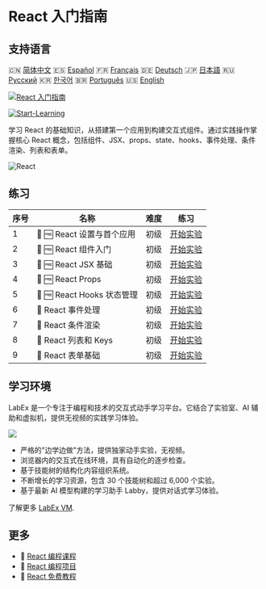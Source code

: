 # React 入门指南

## 支持语言

🇨🇳 [简体中文](README_zh.md) 🇪🇸 [Español](README_es.md) 🇫🇷 [Français](README_fr.md) 🇩🇪 [Deutsch](README_de.md) 🇯🇵 [日本語](README_ja.md) 🇷🇺 [Русский](README_ru.md) 🇰🇷 [한국어](README_ko.md) 🇧🇷 [Português](README_pt.md) 🇺🇸 [English](README.md) 

[![React 入门指南](https://cover-creator.labex.io/react-for-beginners.png?lang=zh)](https://labex.io/zh/courses/react-for-beginners)

[![Start-Learning](https://img.shields.io/badge/Start-Learning-whitesmoke?style=for-the-badge)](https://labex.io/zh/courses/react-for-beginners)

学习 React 的基础知识，从搭建第一个应用到构建交互式组件。通过实践操作掌握核心 React 概念，包括组件、JSX、props、state、hooks、事件处理、条件渲染、列表和表单。

![React](https://img.shields.io/badge/React-whitesmoke?style=for-the-badge&logo=react)


## 练习

|   序号 | 名称                       | 难度   | 练习                                                                                                            |
|--------|----------------------------|--------|-----------------------------------------------------------------------------------------------------------------|
|      1 | 📖 🆓 React 设置与首个应用 | 初级   | <a target='_blank' href='https://labex.io/zh/tutorials/react-react-setup-and-first-app-598881'>开始实验</a>     |
|      2 | 📖 🆓 React 组件入门       | 初级   | <a target='_blank' href='https://labex.io/zh/tutorials/react-react-components-introduction-601735'>开始实验</a> |
|      3 | 📖 🆓 React JSX 基础       | 初级   | <a target='_blank' href='https://labex.io/zh/tutorials/react-react-jsx-basics-601739'>开始实验</a>              |
|      4 | 📖 🆓 React Props          | 初级   | <a target='_blank' href='https://labex.io/zh/tutorials/react-react-props-601741'>开始实验</a>                   |
|      5 | 📖 🆓 React Hooks 状态管理 | 初级   | <a target='_blank' href='https://labex.io/zh/tutorials/react-react-state-with-hooks-601742'>开始实验</a>        |
|      6 | 📖  React 事件处理         | 初级   | <a target='_blank' href='https://labex.io/zh/tutorials/react-react-event-handling-601737'>开始实验</a>          |
|      7 | 📖  React 条件渲染         | 初级   | <a target='_blank' href='https://labex.io/zh/tutorials/react-react-conditional-rendering-601736'>开始实验</a>   |
|      8 | 📖  React 列表和 Keys      | 初级   | <a target='_blank' href='https://labex.io/zh/tutorials/react-react-lists-and-keys-601740'>开始实验</a>          |
|      9 | 📖  React 表单基础         | 初级   | <a target='_blank' href='https://labex.io/zh/tutorials/react-react-forms-basics-601738'>开始实验</a>            |

## 学习环境

LabEx 是一个专注于编程和技术的交互式动手学习平台。它结合了实验室、AI 辅助和虚拟机，提供无视频的实践学习体验。

![](https://tutorial-screenshot.getvm.io/images/vm-1725247253.png)

- 严格的"边学边做"方法，提供独家动手实验，无视频。
- 浏览器内的交互式在线环境，具有自动化的逐步检查。
- 基于技能树的结构化内容组织系统。
- 不断增长的学习资源，包含 30 个技能树和超过 6,000 个实验。
- 基于最新 AI 模型构建的学习助手 Labby，提供对话式学习体验。

了解更多 [LabEx VM](https://support.labex.io/using-labex/virtual-machine).

## 更多

- 🔗 [React 编程课程](https://github.com/labex-labs/awesome-programming-courses)
- 🔗 [React 编程项目](https://github.com/labex-labs/awesome-programming-projects)
- 🔗 [React 免费教程](https://github.com/labex-labs/react-free-tutorials)

